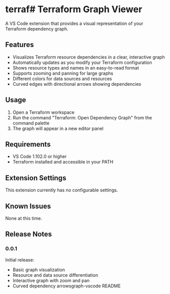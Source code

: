 # terraf# Terraform Graph Viewer

A VS Code extension that provides a visual representation of your Terraform dependency graph.

## Features

- Visualizes Terraform resource dependencies in a clear, interactive graph
- Automatically updates as you modify your Terraform configuration
- Shows resource types and names in an easy-to-read format
- Supports zooming and panning for large graphs
- Different colors for data sources and resources
- Curved edges with directional arrows showing dependencies

## Usage

1. Open a Terraform workspace
2. Run the command "Terraform: Open Dependency Graph" from the command palette
3. The graph will appear in a new editor panel

## Requirements

- VS Code 1.102.0 or higher
- Terraform installed and accessible in your PATH

## Extension Settings

This extension currently has no configurable settings.

## Known Issues

None at this time.

## Release Notes

### 0.0.1

Initial release:
- Basic graph visualization
- Resource and data source differentiation
- Interactive graph with zoom and pan
- Curved dependency arrowsgraph-vscode README
